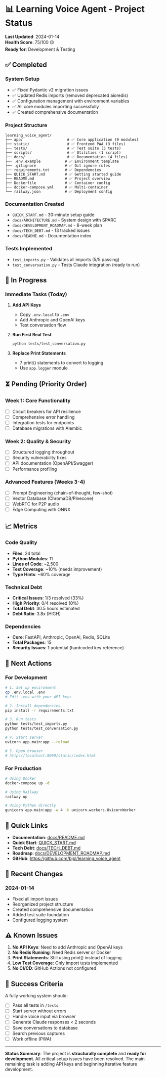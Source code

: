 # 📊 Learning Voice Agent - Project Status

**Last Updated**: 2024-01-14  
**Health Score**: 75/100 🟡  
**Ready for**: Development & Testing

## ✅ Completed

### System Setup
- ✅ Fixed Pydantic v2 migration issues
- ✅ Updated Redis imports (removed deprecated aioredis)
- ✅ Configuration management with environment variables
- ✅ All core modules importing successfully
- ✅ Created comprehensive documentation

### Project Structure
```
learning_voice_agent/
├── app/                    # ✅ Core application (9 modules)
├── static/                 # ✅ Frontend PWA (3 files)
├── tests/                  # ✅ Test suite (3 tests)
├── scripts/                # ✅ Utilities (1 script)
├── docs/                   # ✅ Documentation (4 files)
├── .env.example           # ✅ Environment template
├── .gitignore             # ✅ Git ignore rules
├── requirements.txt       # ✅ Dependencies
├── QUICK_START.md         # ✅ Getting started guide
├── README.md              # ✅ Project overview
├── Dockerfile             # ✅ Container config
├── docker-compose.yml     # ✅ Multi-container
└── railway.json           # ✅ Deployment config
```

### Documentation Created
- `QUICK_START.md` - 30-minute setup guide
- `docs/ARCHITECTURE.md` - System design with SPARC
- `docs/DEVELOPMENT_ROADMAP.md` - 8-week plan
- `docs/TECH_DEBT.md` - 13 tracked issues
- `docs/README.md` - Documentation index

### Tests Implemented
- `test_imports.py` - Validates all imports (5/5 passing)
- `test_conversation.py` - Tests Claude integration (ready to run)

## 🚧 In Progress

### Immediate Tasks (Today)
1. **Add API Keys** 
   - Copy `.env.local` to `.env`
   - Add Anthropic and OpenAI keys
   - Test conversation flow

2. **Run First Real Test**
   ```bash
   python tests/test_conversation.py
   ```

3. **Replace Print Statements**
   - 7 print() statements to convert to logging
   - Use `app.logger` module

## ⏳ Pending (Priority Order)

### Week 1: Core Functionality
- [ ] Circuit breakers for API resilience
- [ ] Comprehensive error handling
- [ ] Integration tests for endpoints
- [ ] Database migrations with Alembic

### Week 2: Quality & Security
- [ ] Structured logging throughout
- [ ] Security vulnerability fixes
- [ ] API documentation (OpenAPI/Swagger)
- [ ] Performance profiling

### Advanced Features (Weeks 3-4)
- [ ] Prompt Engineering (chain-of-thought, few-shot)
- [ ] Vector Database (ChromaDB/Pinecone)
- [ ] WebRTC for P2P audio
- [ ] Edge Computing with ONNX

## 📈 Metrics

### Code Quality
- **Files**: 24 total
- **Python Modules**: 11
- **Lines of Code**: ~2,500
- **Test Coverage**: ~10% (needs improvement)
- **Type Hints**: ~60% coverage

### Technical Debt
- **Critical Issues**: 1/3 resolved (33%)
- **High Priority**: 0/4 resolved (0%)
- **Total Debt**: 30.5 hours estimated
- **Debt Ratio**: 3.8x (HIGH)

### Dependencies
- **Core**: FastAPI, Anthropic, OpenAI, Redis, SQLite
- **Total Packages**: 15
- **Security Issues**: 1 potential (hardcoded key reference)

## 🎯 Next Actions

### For Development
```bash
# 1. Set up environment
cp .env.local .env
# Edit .env with your API keys

# 2. Install dependencies
pip install -r requirements.txt

# 3. Run tests
python tests/test_imports.py
python tests/test_conversation.py

# 4. Start server
uvicorn app.main:app --reload

# 5. Open browser
# http://localhost:8000/static/index.html
```

### For Production
```bash
# Using Docker
docker-compose up -d

# Using Railway
railway up

# Using Python directly
gunicorn app.main:app -w 4 -k uvicorn.workers.UvicornWorker
```

## 🔗 Quick Links

- **Documentation**: [docs/README.md](docs/README.md)
- **Quick Start**: [QUICK_START.md](QUICK_START.md)
- **Tech Debt**: [docs/TECH_DEBT.md](docs/TECH_DEBT.md)
- **Roadmap**: [docs/DEVELOPMENT_ROADMAP.md](docs/DEVELOPMENT_ROADMAP.md)
- **GitHub**: https://github.com/bjpl/learning_voice_agent

## 📝 Recent Changes

### 2024-01-14
- Fixed all import issues
- Reorganized project structure
- Created comprehensive documentation
- Added test suite foundation
- Configured logging system

## ⚠️ Known Issues

1. **No API Keys**: Need to add Anthropic and OpenAI keys
2. **No Redis Running**: Need Redis server or Docker
3. **Print Statements**: Still using print() instead of logging
4. **Low Test Coverage**: Only import tests implemented
5. **No CI/CD**: GitHub Actions not configured

## 🎉 Success Criteria

A fully working system should:
- [ ] Pass all tests in `/tests`
- [ ] Start server without errors
- [ ] Handle voice input via browser
- [ ] Generate Claude responses < 2 seconds
- [ ] Save conversations to database
- [ ] Search previous captures
- [ ] Work offline (PWA)

---

**Status Summary**: The project is **structurally complete** and **ready for development**. All critical setup issues have been resolved. The main remaining task is adding API keys and beginning iterative feature development.